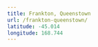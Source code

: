 ```yaml
---
title: Frankton, Queenstown
url: /frankton-queenstown/
latitude: -45.014
longitude: 168.744
---
```

